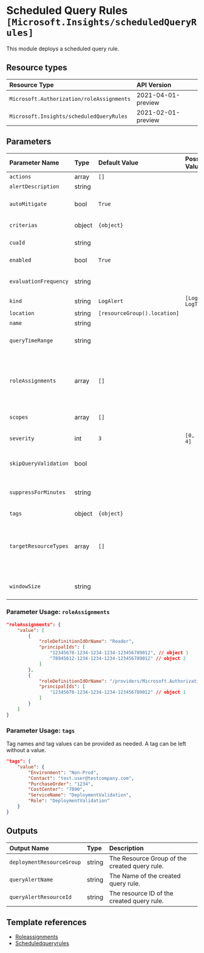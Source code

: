 # Scheduled Query Rules `[Microsoft.Insights/scheduledQueryRules]`

This module deploys a scheduled query rule.

## Resource types

| Resource Type | API Version |
| :-- | :-- |
| `Microsoft.Authorization/roleAssignments` | 2021-04-01-preview |
| `Microsoft.Insights/scheduledQueryRules` | 2021-02-01-preview |

## Parameters

| Parameter Name | Type | Default Value | Possible Values | Description |
| :-- | :-- | :-- | :-- | :-- |
| `actions` | array | `[]` |  | Optional. Actions to invoke when the alert fires. |
| `alertDescription` | string |  |  | Optional. The description of the scheduled query rule. |
| `autoMitigate` | bool | `True` |  | Optional. The flag that indicates whether the alert should be automatically resolved or not. Relevant only for rules of the kind LogAlert. |
| `criterias` | object | `{object}` |  | Optional. The rule criteria that defines the conditions of the scheduled query rule. |
| `cuaId` | string |  |  | Optional. Customer Usage Attribution ID (GUID). This GUID must be previously registered |
| `enabled` | bool | `True` |  | Optional. The flag which indicates whether this scheduled query rule is enabled. |
| `evaluationFrequency` | string |  |  | Optional. How often the scheduled query rule is evaluated represented in ISO 8601 duration format. Relevant and required only for rules of the kind LogAlert. |
| `kind` | string | `LogAlert` | `[LogAlert, LogToMetric]` | Optional. Indicates the type of scheduled query rule. |
| `location` | string | `[resourceGroup().location]` |  | Optional. Location for all resources. |
| `name` | string |  |  | Required. The name of the Alert. |
| `queryTimeRange` | string |  |  | Optional. If specified (in ISO 8601 duration format) then overrides the query time range. Relevant only for rules of the kind LogAlert. |
| `roleAssignments` | array | `[]` |  | Optional. Array of role assignment objects that contain the 'roleDefinitionIdOrName' and 'principalId' to define RBAC role assignments on this resource. In the roleDefinitionIdOrName attribute, you can provide either the display name of the role definition, or its fully qualified ID in the following format: '/providers/Microsoft.Authorization/roleDefinitions/c2f4ef07-c644-48eb-af81-4b1b4947fb11' |
| `scopes` | array | `[]` |  | Required. The list of resource IDs that this scheduled query rule is scoped to. |
| `severity` | int | `3` | `[0, 1, 2, 3, 4]` | Optional. Severity of the alert. Should be an integer between [0-4]. Value of 0 is severest. Relevant and required only for rules of the kind LogAlert. |
| `skipQueryValidation` | bool |  |  | Optional. The flag which indicates whether the provided query should be validated or not. Relevant only for rules of the kind LogAlert. |
| `suppressForMinutes` | string |  |  | Optional. Mute actions for the chosen period of time (in ISO 8601 duration format) after the alert is fired. If set, autoMitigate must be disabled.Relevant only for rules of the kind LogAlert. |
| `tags` | object | `{object}` |  | Optional. Tags of the resource. |
| `targetResourceTypes` | array | `[]` |  | Optional. List of resource type of the target resource(s) on which the alert is created/updated. For example if the scope is a resource group and targetResourceTypes is Microsoft.Compute/virtualMachines, then a different alert will be fired for each virtual machine in the resource group which meet the alert criteria. Relevant only for rules of the kind LogAlert |
| `windowSize` | string |  |  | Optional. The period of time (in ISO 8601 duration format) on which the Alert query will be executed (bin size). Relevant and required only for rules of the kind LogAlert. |

### Parameter Usage: `roleAssignments`

```json
"roleAssignments": {
    "value": [
        {
            "roleDefinitionIdOrName": "Reader",
            "principalIds": [
                "12345678-1234-1234-1234-123456789012", // object 1
                "78945612-1234-1234-1234-123456789012" // object 2
            ]
        },
        {
            "roleDefinitionIdOrName": "/providers/Microsoft.Authorization/roleDefinitions/c2f4ef07-c644-48eb-af81-4b1b4947fb11",
            "principalIds": [
                "12345678-1234-1234-1234-123456789012" // object 1
            ]
        }
    ]
}
```

### Parameter Usage: `tags`

Tag names and tag values can be provided as needed. A tag can be left without a value.

```json
"tags": {
    "value": {
        "Environment": "Non-Prod",
        "Contact": "test.user@testcompany.com",
        "PurchaseOrder": "1234",
        "CostCenter": "7890",
        "ServiceName": "DeploymentValidation",
        "Role": "DeploymentValidation"
    }
}
```

## Outputs

| Output Name | Type | Description |
| :-- | :-- | :-- |
| `deploymentResourceGroup` | string | The Resource Group of the created query rule. |
| `queryAlertName` | string | The Name of the created query rule. |
| `queryAlertResourceId` | string | The resource ID of the created query rule. |

## Template references

- [Roleassignments](https://docs.microsoft.com/en-us/azure/templates/Microsoft.Authorization/2021-04-01-preview/roleAssignments)
- [Scheduledqueryrules](https://docs.microsoft.com/en-us/azure/templates/Microsoft.Insights/2021-02-01-preview/scheduledQueryRules)

